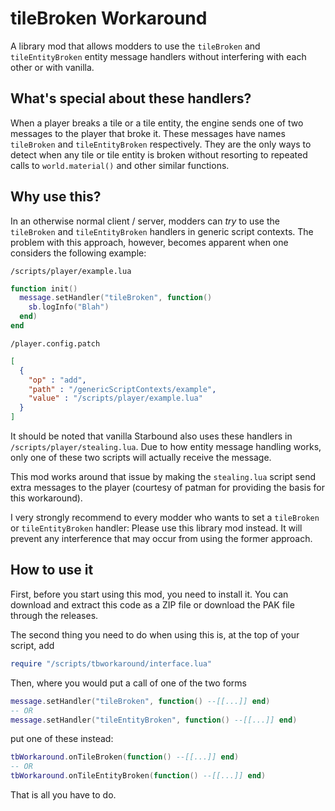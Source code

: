 # tileBroken Workaround

A library mod that allows modders to use the `tileBroken` and `tileEntityBroken` entity message handlers without interfering with each other or with vanilla.

## What's special about these handlers?

When a player breaks a tile or a tile entity, the engine sends one of two messages to the player that broke it. These messages have names `tileBroken` and `tileEntityBroken` respectively. They are the only ways to detect when any tile or tile entity is broken without resorting to repeated calls to `world.material()` and other similar functions.

## Why use this?

In an otherwise normal client / server, modders can *try* to use the `tileBroken` and `tileEntityBroken` handlers in generic script contexts. The problem with this approach, however, becomes apparent when one considers the following example:

`/scripts/player/example.lua`
```lua
function init()
  message.setHandler("tileBroken", function()
    sb.logInfo("Blah")
  end)
end
```

`/player.config.patch`
```json
[
  {
    "op" : "add",
    "path" : "/genericScriptContexts/example",
    "value" : "/scripts/player/example.lua"
  }
]
```

It should be noted that vanilla Starbound also uses these handlers in `/scripts/player/stealing.lua`. Due to how entity message handling works, only one of these two scripts will actually receive the message.

This mod works around that issue by making the `stealing.lua` script send extra messages to the player (courtesy of patman for providing the basis for this workaround).

I very strongly recommend to every modder who wants to set a `tileBroken` or `tileEntityBroken` handler: Please use this library mod instead. It will prevent any interference that may occur from using the former approach.

## How to use it

First, before you start using this mod, you need to install it. You can download and extract this code as a ZIP file or download the PAK file through the releases.

The second thing you need to do when using this is, at the top of your script, add
```lua
require "/scripts/tbworkaround/interface.lua"
```

Then, where you would put a call of one of the two forms
```lua
message.setHandler("tileBroken", function() --[[...]] end)
-- OR
message.setHandler("tileEntityBroken", function() --[[...]] end)
```
put one of these instead:
```lua
tbWorkaround.onTileBroken(function() --[[...]] end)
-- OR
tbWorkaround.onTileEntityBroken(function() --[[...]] end)
```

That is all you have to do.
